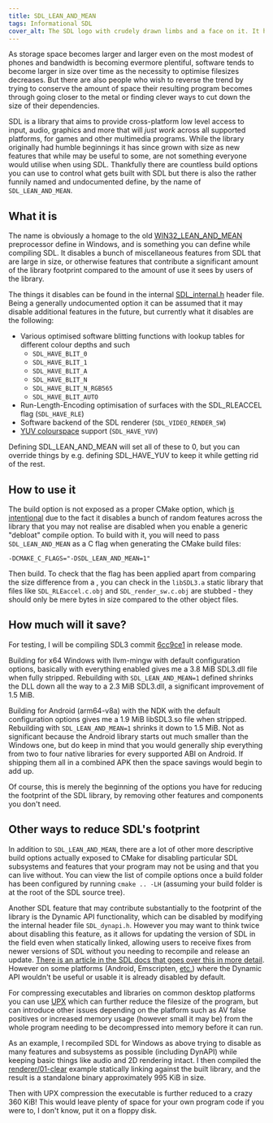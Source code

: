 ```yaml
---
title: SDL_LEAN_AND_MEAN
tags: Informational SDL
cover_alt: The SDL logo with crudely drawn limbs and a face on it. It has angry eyebrows and it is running fast, as noted by the speed lines
---
```


As storage space becomes larger and larger even on the most modest of phones and bandwidth is becoming evermore plentiful, software tends to become larger in size over time as the necessity to optimise filesizes decreases. But there are also people who wish to reverse the trend by trying to conserve the amount of space their resulting program becomes through going closer to the metal or finding clever ways to cut down the size of their dependencies.

SDL is a library that aims to provide cross-platform low level access to input, audio, graphics and more that will *just work* across all supported platforms, for games and other multimedia programs. While the library originally had humble beginnings it has since grown with size as new features that while may be useful to some, are not something everyone would utilise when using SDL. Thankfully there are countless build options you can use to control what gets built with SDL but there is also the rather funnily named and undocumented define, by the name of `SDL_LEAN_AND_MEAN`.

<!--more-->

## What it is
The name is obviously a homage to the old [WIN32_LEAN_AND_MEAN](https://devblogs.microsoft.com/oldnewthing/20091130-00/?p=15863) preprocessor define in Windows, and is something you can define while compiling SDL. It disables a bunch of miscellaneous features from SDL that are large in size, or otherwise features that contribute a significant amount of the library footprint compared to the amount of use it sees by users of the library.

The things it disables can be found in the internal [SDL_internal.h](https://github.com/libsdl-org/SDL/blob/main/src/SDL_internal.h#L129) header file. Being a generally undocumented option it can be assumed that it may disable additional features in the future, but currently what it disables are the following:

- Various optimised software blitting functions with lookup tables for different colour depths and such
	- `SDL_HAVE_BLIT_0`
	- `SDL_HAVE_BLIT_1`
	- `SDL_HAVE_BLIT_A`
	- `SDL_HAVE_BLIT_N`
	- `SDL_HAVE_BLIT_N_RGB565`
	- `SDL_HAVE_BLIT_AUTO`
- Run-Length-Encoding optimisation of surfaces with the SDL_RLEACCEL flag (`SDL_HAVE_RLE`)
- Software backend of the SDL renderer (`SDL_VIDEO_RENDER_SW`)
- [YUV colourspace](https://en.wikipedia.org/wiki/Y%E2%80%B2UV) support (`SDL_HAVE_YUV`)

Defining SDL_LEAN_AND_MEAN will set all of these to 0, but you can override things by e.g. defining SDL_HAVE_YUV to keep it while getting rid of the rest.

## How to use it
The build option is not exposed as a proper CMake option, which [is intentional](https://github.com/libsdl-org/SDL/pull/9252#issuecomment-1989413125) due to the fact it disables a bunch of random features across the library that you may not realise are disabled when you enable a generic "debloat" compile option. To build with it, you will need to pass `SDL_LEAN_AND_MEAN` as a C flag when generating the CMake build files:

`-DCMAKE_C_FLAGS="-DSDL_LEAN_AND_MEAN=1"`

Then build. To check that the flag has been applied apart from comparing the size difference from a , you can check in the `libSDL3.a` static library that files like `SDL_RLEaccel.c.obj` and `SDL_render_sw.c.obj` are stubbed - they should only be mere bytes in size compared to the other object files.

## How much will it save?
For testing, I will be compiling SDL3 commit [6cc9ce1](https://github.com/libsdl-org/SDL/commit/6cc9ce183d904489bf8e33e26b91d6012667e1b0) in release mode.

Building for x64 Windows with llvm-mingw with default configuration options, basically with everything enabled gives me a 3.8 MiB SDL3.dll file when fully stripped. Rebuilding with `SDL_LEAN_AND_MEAN=1` defined shrinks the DLL down all the way to a 2.3 MiB SDL3.dll, a significant improvement of 1.5 MiB.

Building for Android (arm64-v8a) with the NDK with the default configuration options gives me a 1.9 MiB libSDL3.so file when stripped. Rebuilding with `SDL_LEAN_AND_MEAN=1` shrinks it down to 1.5 MiB. Not as significant because the Android library starts out much smaller than the Windows one, but do keep in mind that you would generally ship everything from two to four native libraries for every supported ABI on Android. If shipping them all in a combined APK then the space savings would begin to add up.

Of course, this is merely the beginning of the options you have for reducing the footprint of the SDL library, by removing other features and components you don't need.

## Other ways to reduce SDL's footprint
In addition to `SDL_LEAN_AND_MEAN`, there are a lot of other more descriptive build options actually exposed to CMake for disabling particular SDL subsystems and features that your program may not be using and that you can live without. You can view the list of compile options once a build folder has been configured by running `cmake .. -LH` (assuming your build folder is at the root of the SDL source tree).

Another SDL feature that may contribute substantially to the footprint of the library is the Dynamic API functionality, which can be disabled by modifying the internal header file `SDL_dynapi.h`. However you may want to think twice about disabling this feature, as it allows for updating the version of SDL in the field even when statically linked, allowing users to receive fixes from newer versions of SDL without you needing to recompile and release an update. [There is an article in the SDL docs that goes over this in more detail](https://wiki.libsdl.org/SDL3/README/dynapi). However on some platforms (Android, Emscripten, [etc.](https://github.com/libsdl-org/SDL/blob/main/src/dynapi/SDL_dynapi.h#L46)) where the Dynamic API wouldn't be useful or usable it is already disabled by default.

For compressing executables and libraries on common desktop platforms you can use [UPX](https://github.com/upx/upx) which can further reduce the filesize of the program, but can introduce other issues depending on the platform such as AV false positives or increased memory usage (however small it may be) from the whole program needing to be decompressed into memory before it can run.

As an example, I recompiled SDL for Windows as above trying to disable as many features and subsystems as possible (including DynAPI) while keeping basic things like audio and 2D rendering intact. I then compiled the [renderer/01-clear](https://examples.libsdl.org/SDL3/renderer/01-clear/) example statically linking against the built library, and the result is a standalone binary approximately 995 KiB in size.

Then with UPX compression the executable is further reduced to a crazy 360 KiB! This would leave plenty of space for your own program code if you were to, I don't know, put it on a floppy disk.
